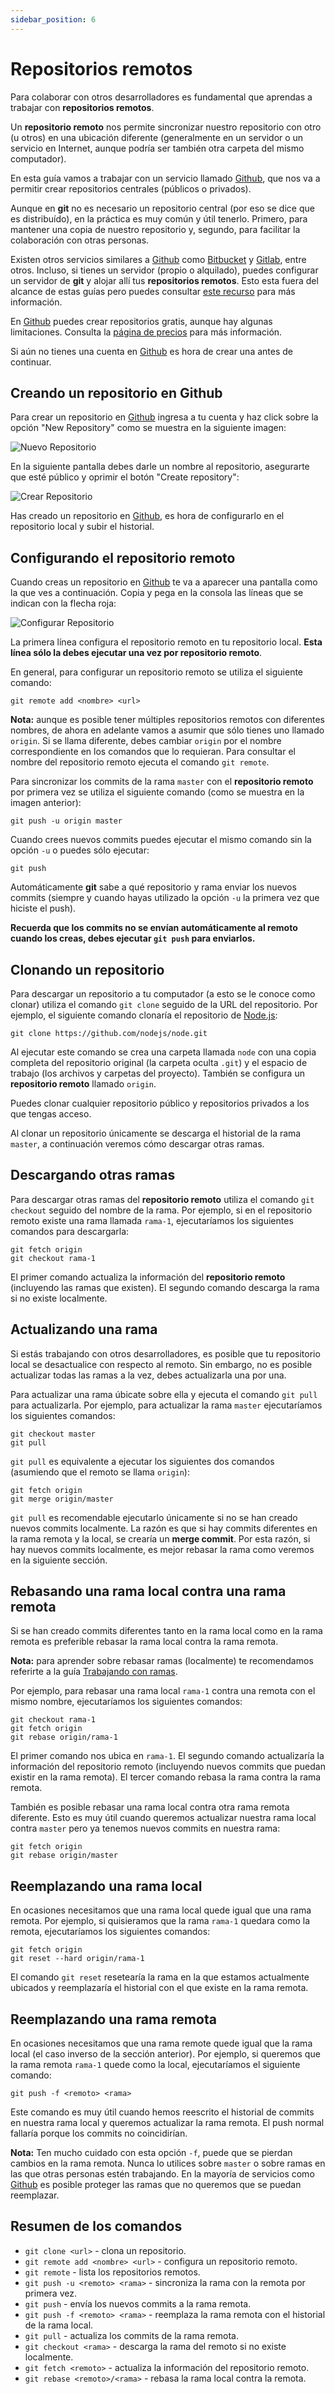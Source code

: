 ```yaml
---
sidebar_position: 6
---
```

# Repositorios remotos

Para colaborar con otros desarrolladores es fundamental que aprendas a trabajar con **repositorios remotos**.

Un **repositorio remoto** nos permite sincronizar nuestro repositorio con otro (u otros) en una ubicación diferente (generalmente en un servidor o un servicio en Internet, aunque podría ser también otra carpeta del mismo computador).

En esta guía vamos a trabajar con un servicio llamado [Github](https://github.com), que nos va a permitir crear repositorios centrales (públicos o privados).

Aunque en **git** no es necesario un repositorio central (por eso se dice que es distribuído), en la práctica es muy común y útil tenerlo. Primero, para mantener una copia de nuestro repositorio y, segundo, para facilitar la colaboración con otras personas.

Existen otros servicios similares a [Github](https://github.com) como [Bitbucket](https://bitbucket.org/) y [Gitlab](https://gitlab.com/), entre otros. Incluso, si tienes un servidor (propio o alquilado), puedes configurar un servidor de **git** y alojar allí tus **repositorios remotos**. Esto esta fuera del alcance de estas guías pero puedes consultar [este recurso](https://git-scm.com/book/en/v2/Git-on-the-Server-The-Protocols) para más información.

En [Github](https://github.com) puedes crear repositorios gratis, aunque hay algunas limitaciones. Consulta la [página de precios](https://github.com/pricing) para más información.

Si aún no tienes una cuenta en [Github](https://github.com) es hora de crear una antes de continuar.

## Creando un repositorio en Github

Para crear un repositorio en [Github](https://github.com) ingresa a tu cuenta y haz click sobre la opción "New Repository" como se muestra en la siguiente imagen:

![Nuevo Repositorio](https://s3.amazonaws.com/makeitreal/images/full-stack-curriculum/git-new-repo.jpg)

En la siguiente pantalla debes darle un nombre al repositorio, asegurarte que esté público y oprimir el botón "Create repository":

![Crear Repositorio](https://s3.amazonaws.com/makeitreal/images/full-stack-curriculum/git-create-repo.jpg)

Has creado un repositorio en [Github](https://github.com), es hora de configurarlo en el repositorio local y subir el historial.

## Configurando el repositorio remoto

Cuando creas un repositorio en [Github](https://github.com) te va a aparecer una pantalla como la que ves a continuación. Copia y pega en la consola las líneas que se indican con la flecha roja:

![Configurar Repositorio](https://s3.amazonaws.com/makeitreal/images/full-stack-curriculum/git-configure-remote.jpg)

La primera línea configura el repositorio remoto en tu repositorio local. **Esta línea sólo la debes ejecutar una vez por repositorio remoto**.

En general, para configurar un repositorio remoto se utiliza el siguiente comando:

```
git remote add <nombre> <url>
```

**Nota:** aunque es posible tener múltiples repositorios remotos con diferentes nombres, de ahora en adelante vamos a asumir que sólo tienes uno llamado `origin`. Si se llama diferente, debes cambiar `origin` por el nombre correspondiente en los comandos que lo requieran. Para consultar el nombre del repositorio remoto ejecuta el comando `git remote`.

Para sincronizar los commits de la rama `master` con el **repositorio remoto** por primera vez se utiliza el siguiente comando (como se muestra en la imagen anterior):

```
git push -u origin master
```

Cuando crees nuevos commits puedes ejecutar el mismo comando sin la opción `-u` o puedes sólo ejecutar:

```
git push
```

Automáticamente **git** sabe a qué repositorio y rama enviar los nuevos commits (siempre y cuando hayas utilizado la opción `-u` la primera vez que hiciste el push).

**Recuerda que los commits no se envían automáticamente al remoto cuando los creas, debes ejecutar `git push` para enviarlos.**

## Clonando un repositorio

Para descargar un repositorio a tu computador (a esto se le conoce como clonar) utiliza el comando `git clone` seguido de la URL del repositorio. Por ejemplo, el siguiente comando clonaría el repositorio de [Node.js](https://github.com/nodejs/node):

```
git clone https://github.com/nodejs/node.git
```

Al ejecutar este comando se crea una carpeta llamada `node` con una copia completa del repositorio original (la carpeta oculta `.git`) y el espacio de trabajo (los archivos y carpetas del proyecto). También se configura un **repositorio remoto** llamado `origin`.

Puedes clonar cualquier repositorio público y repositorios privados a los que tengas acceso.

Al clonar un repositorio únicamente se descarga el historial de la rama `master`, a continuación veremos cómo descargar otras ramas.

## Descargando otras ramas

Para descargar otras ramas del **repositorio remoto** utiliza el comando `git checkout` seguido del nombre de la rama. Por ejemplo, si en el repositorio remoto existe una rama llamada `rama-1`, ejecutaríamos los siguientes comandos para descargarla:

```
git fetch origin
git checkout rama-1
```

El primer comando actualiza la información del **repositorio remoto** (incluyendo las ramas que existen). El segundo comando descarga la rama si no existe localmente.

## Actualizando una rama

Si estás trabajando con otros desarrolladores, es posible que tu repositorio local se desactualice con respecto al remoto. Sin embargo, no es posible actualizar todas las ramas a la vez, debes actualizarla una por una.

Para actualizar una rama úbicate sobre ella y ejecuta el comando `git pull` para actualizarla. Por ejemplo, para actualizar la rama `master` ejecutaríamos los siguientes comandos:

```
git checkout master
git pull
```

`git pull` es equivalente a ejecutar los siguientes dos comandos (asumiendo que el remoto se llama `origin`):

```
git fetch origin
git merge origin/master
```

`git pull` es recomendable ejecutarlo únicamente si no se han creado nuevos commits localmente. La razón es que si hay commits diferentes en la rama remota y la local, se crearía un **merge commit**. Por esta razón, si hay nuevos commits localmente, es mejor rebasar la rama como veremos en la siguiente sección.

## Rebasando una rama local contra una rama remota

Si se han creado commits diferentes tanto en la rama local como en la rama remota es preferible rebasar la rama local contra la rama remota.

**Nota:** para aprender sobre rebasar ramas (localmente) te recomendamos referirte a la guía [Trabajando con ramas](ramas.md).

Por ejemplo, para rebasar una rama local `rama-1` contra una remota con el mismo nombre, ejecutaríamos los siguientes comandos:

```
git checkout rama-1
git fetch origin
git rebase origin/rama-1
```

El primer comando nos ubica en `rama-1`. El segundo comando actualizaría la información del repositorio remoto (incluyendo nuevos commits que puedan existir en la rama remota). El tercer comando rebasa la rama contra la rama remota.

También es posible rebasar una rama local contra otra rama remota diferente. Esto es muy útil cuando queremos actualizar nuestra rama local contra `master` pero ya tenemos nuevos commits en nuestra rama:

```
git fetch origin
git rebase origin/master
```

## Reemplazando una rama local

En ocasiones necesitamos que una rama local quede igual que una rama remota. Por ejemplo, si quisieramos que la rama `rama-1` quedara como la remota, ejecutaríamos los siguientes comandos:

```
git fetch origin
git reset --hard origin/rama-1
```

El comando `git reset` resetearía la rama en la que estamos actualmente ubicados y reemplazaría el historial con el que existe en la rama remota.

## Reemplazando una rama remota

En ocasiones necesitamos que una rama remote quede igual que la rama local (el caso inverso de la sección anterior). Por ejemplo, si queremos que la rama remota `rama-1` quede como la local, ejecutaríamos el siguiente comando:

```
git push -f <remoto> <rama>
```

Este comando es muy útil cuando hemos reescrito el historial de commits en nuestra rama local y queremos actualizar la rama remota. El push normal fallaría porque los commits no coincidirían.

**Nota:** Ten mucho cuidado con esta opción `-f`, puede que se pierdan cambios en la rama remota. Nunca lo utilices sobre `master` o sobre ramas en las que otras personas estén trabajando. En la mayoría de servicios como [Github](https://github.com) es posible proteger las ramas que no queremos que se puedan reemplazar.

## Resumen de los comandos

* `git clone <url>` - clona un repositorio.
* `git remote add <nombre> <url>` - configura un repositorio remoto.
* `git remote` - lista los repositorios remotos.
* `git push -u <remoto> <rama>` - sincroniza la rama con la remota por primera vez.
* `git push` - envía los nuevos commits a la rama remota.
* `git push -f <remoto> <rama>` - reemplaza la rama remota con el historial de la rama local.
* `git pull` - actualiza los commits de la rama remota.
* `git checkout <rama>` - descarga la rama del remoto si no existe localmente.
* `git fetch <remoto>` - actualiza la información del repositorio remoto.
* `git rebase <remoto>/<rama>` - rebasa la rama local contra la remota.
